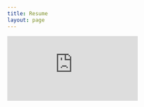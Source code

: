 ```yaml
---
title: Resume
layout: page
---
```


<embed src="https://lithrion.github.io/assets/Resume.pdf" type="application/pdf" />
